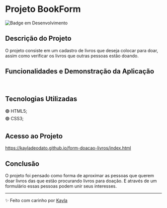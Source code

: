 # Projeto BookForm

![Badge em Desenvolvimento](http://img.shields.io/static/v1?label=STATUS&message=EM%20DESENVOLVIMENTO&color=GREEN&style=for-the-badge)

## Descrição do Projeto
O projeto consiste em um cadastro de livros que deseja colocar para doar, assim como verificar os livros que outras pessoas estão doando. <br>

## Funcionalidades e Demonstração da Aplicação
<br>

## Tecnologias Utilizadas
🟢 HTML5;<br>
🟢 CSS3;
<br>

## Acesso ao Projeto
https://kayladeodato.github.io/form-doacao-livros/index.html<br>

## Conclusão
O projeto foi pensado como forma de aproximar as pessoas que querem doar livros das que estão procurando livros para doação. E através de um formulário essas pessoas podem unir seus interesses.

------------

✨ Feito com carinho por [Kayla](http://https://www.linkedin.com/in/kayla-deodato/ "Kayla")
